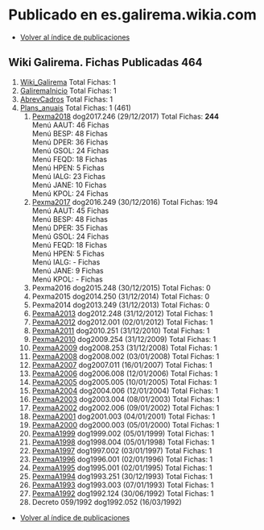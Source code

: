 # Publicado en es.galirema.wikia.com

* [Volver al índice de publicaciones](IndicePublicacion.md)

## Wiki Galirema. Fichas Publicadas 464

1. [Wiki_Galirema](http://es.galirema.wikia.com/wiki/Wiki_Galirema) Total Fichas: 1
1. [GaliremaInicio](http://es.galirema.wikia.com/wiki/GaliremaInicio) Total Fichas: 1
1. [AbrevCadros](http://es.galirema.wikia.com/wiki/AbrevCadros) Total Fichas: 1
1. [Plans_anuais](http://es.galirema.wikia.com/wiki/Plans_anuais) Total Fichas: 1 (461)
	1. [Pexma2018](http://es.galirema.wikia.com/wiki/PexmaA2018) dog2017.246 (29/12/2017) Total Fichas: __244__  
	Menú AAUT: 46 Fichas  
	Menú BESP: 48 Fichas  
	Menú DPER: 36 Fichas  
	Menú GSOL: 24 Fichas  
	Menú FEQD: 18 Fichas  
	Menú HPEN: 5 Fichas  
	Menú IALG: 23 Fichas  
	Menú JANE: 10 Fichas  
	Menú KPOL: 24 Fichas  
	1. [Pexma2017](http://es.galirema.wikia.com/wiki/PexmaA2017) dog2016.249 (30/12/2016) Total Fichas: 194  
	Menú AAUT: 45 Fichas  
	Menú BESP: 48 Fichas  
	Menú DPER: 35 Fichas  
	Menú GSOL: 24 Fichas  
	Menú FEQD: 18 Fichas  
	Menú HPEN:  5 Fichas  
	Menú IALG: - Fichas  
	Menú JANE:  9 Fichas  
	Menú KPOL: - Fichas  
	1. Pexma2016 dog2015.248 (30/12/2015) Total Fichas: 0
	1. Pexma2015 dog2014.250 (31/12/2014) Total Fichas: 0
	1. Pexma2014 dog2013.249 (31/12/2013) Total Fichas: 0
	1. [PexmaA2013](http://es.galirema.wikia.com/wiki/PexmaA2013) dog2012.248 (31/12/2012) Total Fichas: 1
	1. [PexmaA2012](http://es.galirema.wikia.com/wiki/PexmaA2012) dog2012.001 (02/01/2012) Total Fichas: 1
	1. [PexmaA2011](http://es.galirema.wikia.com/wiki/PexmaA2011) dog2010.251 (31/12/2010) Total Fichas: 1
	1. [PexmaA2010](http://es.galirema.wikia.com/wiki/PexmaA2010) dog2009.254 (31/12/2009) Total Fichas: 1
	1. [PexmaA2009](http://es.galirema.wikia.com/wiki/PexmaA2009) dog2008.253 (31/12/2008) Total Fichas: 1
	1. [PexmaA2008](http://es.galirema.wikia.com/wiki/PexmaA2008) dog2008.002 (03/01/2008) Total Fichas: 1
	1. [PexmaA2007](http://es.galirema.wikia.com/wiki/PexmaA2007) dog2007.011 (16/01/2007) Total Fichas: 1
	1. [PexmaA2006](http://es.galirema.wikia.com/wiki/PexmaA2006) dog2006.008 (12/01/2006) Total Fichas: 1
	1. [PexmaA2005](http://es.galirema.wikia.com/wiki/PexmaA2005) dog2005.005 (10/01/2005) Total Fichas: 1
	1. [PexmaA2004](http://es.galirema.wikia.com/wiki/PexmaA2004) dog2004.006 (12/01/2004) Total Fichas: 1
	1. [PexmaA2003](http://es.galirema.wikia.com/wiki/PexmaA2003) dog2003.004 (08/01/2003) Total Fichas: 1
	1. [PexmaA2002](http://es.galirema.wikia.com/wiki/PexmaA2002) dog2002.006 (09/01/2002) Total Fichas: 1
	1. [PexmaA2001](http://es.galirema.wikia.com/wiki/PexmaA2001) dog2001.003 (04/01/2001) Total Fichas: 1
	1. [PexmaA2000](http://es.galirema.wikia.com/wiki/PexmaA2000) dog2000.003 (05/01/2000) Total Fichas: 1
	1. [PexmaA1999](http://es.galirema.wikia.com/wiki/PexmaA1999) dog1999.002 (05/01/1999) Total Fichas: 1
	1. [PexmaA1998](http://es.galirema.wikia.com/wiki/PexmaA1998) dog1998.004 (05/01/1998) Total Fichas: 1
	1. [PexmaA1997](http://es.galirema.wikia.com/wiki/PexmaA1997) dog1997.002 (03/01/1997) Total Fichas: 1
	1. [PexmaA1996](http://es.galirema.wikia.com/wiki/PexmaA1996) dog1996.001 (02/01/1996) Total Fichas: 1
	1. [PexmaA1995](http://es.galirema.wikia.com/wiki/PexmaA1995) dog1995.001 (02/01/1995) Total Fichas: 1
	1. [PexmaA1994](http://es.galirema.wikia.com/wiki/PexmaA1994) dog1993.251 (30/12/1993) Total Fichas: 1
	1. [PexmaA1993](http://es.galirema.wikia.com/wiki/PexmaA1993) dog1993.003 (07/01/1993) Total Fichas: 1
	1. [PexmaA1992](http://es.galirema.wikia.com/wiki/PexmaA1992) dog1992.124 (30/06/1992) Total Fichas: 1
	1. Decreto 059/1992 dog1992.052 (16/03/1992)


* [Volver al índice de publicaciones](IndicePublicacion.md)

